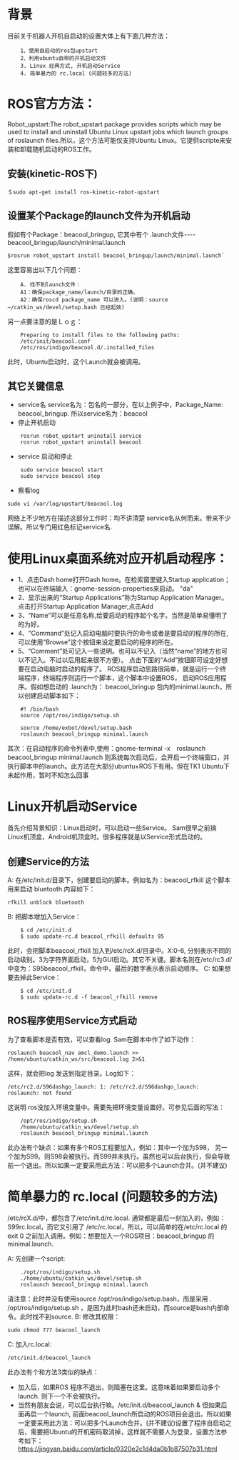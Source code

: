 # 背景
目前关于机器人开机自启动的设置大体上有下面几种方法：　　
```
    1、使用自启动的ros包upstart
    2、利用ubuntu自带的开机启动文件
    3. Linux 经典方式, 开机启动Service
    4. 简单暴力的 rc.local (问题较多的方法)
```
# ROS官方方法：
Robot_upstart:The robot_upstart package provides scripts which may be used to install and uninstall Ubuntu Linux upstart jobs which launch groups of roslaunch files.所以，这个方法可能仅支持Ubuntu Linux。它提供scripte来安装和卸载随机启动的ROS工作。

## 安装(kinetic-ROS下)
```
＄sudo apt-get install ros-kinetic-robot-upstart 
```
## 设置某个Package的launch文件为开机启动
假如有个Package：beacool_bringup, 它其中有个 .launch文件----beacool_bringup/launch/minimal.launch
```
$rosrun robot_upstart install beacool_bringup/launch/minimal.launch`
```
这里容易出以下几个问题：
```
    A. 找不到launch文件：
    A1：确保package_name/launch/目录的正确。
    A2：确保roscd package_name 可以进入。(说明：source ~/catkin_ws/devel/setup.bash 已经起效)
```
另一点要注意的是Ｌｏｇ：
```
    Preparing to install files to the following paths:
    /etc/init/beacool.conf
    /etc/ros/indigo/beacool.d/.installed_files
```
此时，Ubuntu启动时，这个Launch就会被调用。
## 其它关键信息
* service名
service名为：包名的一部分，在以上例子中，Package_Name: beacool_bringup.   所以service名为：beacool
* 停止开机启动
```
	rosrun robot_upstart uninstall service
	rosrun robot_upstart uninstall beacool
```
* service 启动和停止
```
	sudo service beacool start
	sudo service beacool stop
```
* 察看log 
```
sudo vi /var/log/upstart/beacool.log
```
网络上不少地方在描述这部分工作时：均不讲清楚 service名从何而来。带来不少误解。所以专门用红色标记service名.

# 使用Linux桌面系统对应开机启动程序：
* 1、点击Dash home打开Dash home。在检索窗里键入Startup application；也可以在终端输入：gnome-session-properties来启动。
"da"
* 2、显示出来的“Startup Applications”称为Startup Application Manager。点击打开Startup Application Manager,点击Add
* 3、“Name”可以是任意名称,给要启动的程序起个名字。当然是简单易懂明了的为好。
* 4、“Command”处记入启动电脑时要执行的命令或者是要启动的程序的所在,可以使用“Browse”这个按钮来设定要启动的程序的所在。
* 5、“Comment”处可记入一些说明。也可以不记入（当然“name”的地方也可以不记入。不过以后用起来很不方便）。
点击下面的“Add”按钮即可设定好想要在启动电脑时启动的程序了。
ROS程序启动思路很简单，就是运行一个终端程序，终端程序则运行一个脚本，这个脚本中设置ROS， 启动ROS应用程序。假如想启动的 .launch为： beacool_bringup 包内的minimal.launch，所以创建启动脚本如下：
```
	#! /bin/bash 
	source /opt/ros/indigo/setup.sh 
	 
	source /home/exbot/devel/setup.bash 
	roslaunch beacool_bringup minimal.launch
```
其次：在启动程序的命令列表中,使用：gnome-terminal -x　roslaunch beacool_bringup minimal.launch
则系统每次启动后，会开启一个终端窗口，并执行脚本中的launch。此方法在大部分ubuntu+ROS下有用。但在TK1 Ubuntu下未起作用，暂时不知怎么回事

# Linux开机启动Service
首先介绍背景知识：Linux启动时，可以启动一些Service。 Sam很早之前搞Linux机顶盒，Android机顶盒时。很多程序就是以Service形式启动的。
## 创建Service的方法
A: 在/etc/init.d/目录下，创建要启动的脚本。例如名为：beacool_rfkill 这个脚本用来启动 bluetooth.内容如下：
```
rfkill unblock bluetooth
```
B: 把脚本增加入Service：
```
	$ cd /etc/init.d
	$ sudo update-rc.d beacool_rfkill defaults 95
```
此时，会把脚本beacool_rfkill 加入到/etc/rcX.d/目录中。X:0-6, 分别表示不同的启动级别。3为字符界面启动，5为GUI启动。其它不关键。脚本名则在/etc/rc3.d/中变为：S95beacool_rfkill，命令中，最后的数字表示表示启动顺序。
C: 如果想要去掉此Service：
```
	$ cd /etc/init.d
	$ sudo update-rc.d -f beacool_rfkill remove
```
## ROS程序使用Service方式启动
为了查看脚本是否有效，可以查看log. Sam在脚本中作了如下动作：
```
roslaunch beacool_nav amcl_demo.launch >> /home/ubuntu/catkin_ws/src/beacool.log 2>&1
```
这样，就会把log 发送到指定目录。Log如下： 
```
/etc/rc2.d/S96dashgo_launch: 1: /etc/rc2.d/S96dashgo_launch: roslaunch: not found
```
这说明 ros没加入环境变量中。需要先把环境变量设置好。可参见后面的写法：
```
	/opt/ros/indigo/setup.sh 
	/home/ubuntu/catkin_ws/devel/setup.sh 
	roslaunch beacool_bringup minimal.launch
```
此办法有个缺点：如果有多个ROS工程要加入，例如：其中一个加为S98， 另一个加为S99。则S98会被执行。而S99并未执行。虽然也可以后台执行，但会导致前一个退出。所以如果一定要采用此方法：可以把多个Launch合并。(并不建议)


# 简单暴力的 rc.local (问题较多的方法)
/etc/rcX.d/中，都包含了/etc/init.d/rc.local.  通常都是最后一刻加入的，例如：S99rc.local，而它又引用了 /etc/rc.local，所以，可以简单的在/etc/rc.local 的exit 0 之前加入调用。例如：想要加入一个ROS项目：beacool_bringup 的minimal.launch.

A: 先创建一个script:
```
	./opt/ros/indigo/setup.sh 
	./home/ubuntu/catkin_ws/devel/setup.sh 
	roslaunch beacool_bringup minimal.launch 
```
请注意：此时并没有使用source /opt/ros/indigo/setup.bash，而是采用 .  /opt/ros/indigo/setup.sh ，是因为此时bash还未启动，而source是bash内部命令。此时找不到source.
B: 修改其权限：
```
sudo chmod 777 beacool_launch
```
C: 加入rc.local:
```
/etc/init.d/beacool_launch
```
此办法有个和方法3类似的缺点：
* 加入后，如果ROS 程序不退出，则阻塞在这里。这意味着如果要启动多个launch. 则下一个不会被执行。
* 当然有朋友会说，可以后台执行嘛。/etc/init.d/beacool_launch & 
但如果后面再启一个launch, 前面beacool_launch所启动的ROS项目会退出。所以如果一定要采用此方法：可以把多个Launch合并。(并不建议)设置了程序自启动之后，需要把Ubuntu的开机密码取消掉，这样就不需要人为登录，设置方法参考如下：
https://jingyan.baidu.com/article/0320e2c1d4da0b1b87507b31.html
